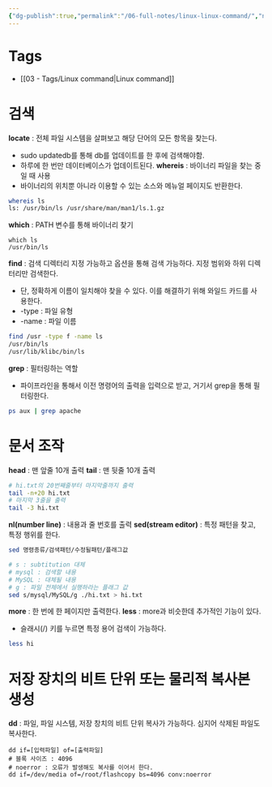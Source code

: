 ```yaml
---
{"dg-publish":true,"permalink":"/06-full-notes/linux-linux-command/","noteIcon":""}
---
```


# Tags
- [[03 - Tags/Linux command\|Linux command]]
# 검색
**locate** : 전체 파일 시스템을 살펴보고 해당 단어의 모든 항목을 찾는다.
- sudo updatedb를 통해 db를 업데이트를 한 후에 검색해야함.
- 하루에 한 번만 데이터베이스가 업데이트된다.
**whereis** : 바이너리 파일을 찾는 중일 때 사용
- 바이너리의 위치뿐 아니라 이용할 수 있는 소스와 메뉴얼 페이지도 반환한다.
```Bash
whereis ls
ls: /usr/bin/ls /usr/share/man/man1/ls.1.gz
```

**which** : PATH 변수를 통해 바이너리 찾기
```Shell
which ls
/usr/bin/ls
```

**find** : 검색 디렉터리 지정 가능하고 옵션을 통해 검색 가능하다. 지정 범위와 하위 디렉터리만 검색한다.
- 단, 정확하게 이름이 일치해야 찾을 수 있다. 이를 해결하기 위해 와일드 카드를 사용한다.
- -type : 파일 유형
- -name : 파일 이름

```Bash
find /usr -type f -name ls
/usr/bin/ls
/usr/lib/klibc/bin/ls
```

**grep** : 필터링하는 역할
- 파이프라인을 통해서 이전 명령어의 출력을 입력으로 받고, 거기서 grep을 통해 필터링한다.
```Bash
ps aux | grep apache
```
# 문서 조작
**head** : 맨 앞줄 10개 출력
**tail** : 맨 뒷줄 10개 출력
```Bash
# hi.txt의 20번째줄부터 마지막줄까지 출력
tail -n+20 hi.txt
# 마지막 3줄을 출력
tail -3 hi.txt
```

**nl(number line)** : 내용과 줄 번호를 출력
**sed(stream editor)** : 특정 패턴을 찾고, 특정 행위를 한다.
```Bash
sed 명령종류/검색패턴/수정될패턴/플래그값

# s : subtitution 대체
# mysql : 검색할 내용
# MySQL : 대체될 내용
# g : 파일 전체에서 실행하라는 플래그 값
sed s/mysql/MySQL/g ./hi.txt > hi.txt
```

**more** : 한 번에 한 페이지만 출력한다.
**less** : more과 비슷한데 추가적인 기능이 있다.
- 슬래시(/) 키를 누르면 특정 용어 검색이 가능하다.
```Bash
less hi
```

# 저장 장치의 비트 단위 또는 물리적 복사본 생성
**dd** : 파일, 파일 시스템, 저장 창치의 비트 단위 복사가 가능하다. 심지어 삭제된 파일도 복사한다.
```Shell
dd if=[입력파일] of=[출력파일]
# 블록 사이즈 : 4096
# noerror : 오류가 발생해도 복사를 이어서 한다.
dd if=/dev/media of=/root/flashcopy bs=4096 conv:noerror
```